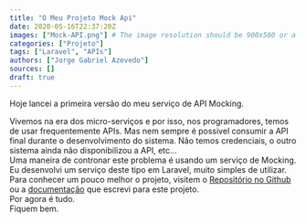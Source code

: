 ```yaml
---
title: "O Meu Projeto Mock Api"
date: 2020-05-16T22:37:20Z
images: ["Mock-API.png"] # The image resolution should be 900x500 or a proportional resolution
categories: ["Projeto"]
tags: ["Laravel", "APIs"]
authors: ["Jorge Gabriel Azevedo"]
sources: []
draft: true
---
```

Hoje lancei a primeira versão do meu serviço de API Mocking.
<!--more-->
Vivemos na era dos micro-serviços e por isso, nos programadores, temos de usar frequentemente APIs. Mas nem sempre é possivel consumir a API final durante o desenvolvimento do sistema. Não temos credenciais, o outro sistema ainda não disponibilizou a API, etc...  
Uma maneira de contronar este problema é usando um serviço de Mocking. Eu desenvolvi um serviço deste tipo em Laravel, muito simples de utilizar.  
Para conhecer um pouco melhor o projeto, visitem o [Repositório no Github](https://github.com/wultyc/mock-api) ou a [documentação](https://docs.jgabriel.eu) que escrevi para este projeto.  
Por agora é tudo.  
Fiquem bem.